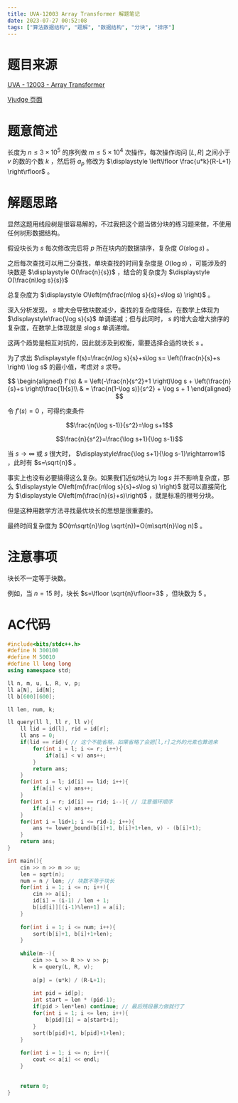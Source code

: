 ```yaml
---
title: UVA-12003 Array Transformer 解题笔记
date: 2023-07-27 00:52:08
tags: ["算法数据结构", "题解", "数据结构", "分块", "排序"]
---
```


# 题目来源

[UVA - 12003 - Array Transformer](https://vjudge.net/problem/UVA-12003/origin)

[Vjudge 页面](https://vjudge.net/problem/UVA-12003)

# 题意简述

长度为 $n\le 3\times10^5$ 的序列做 $m\le 5\times10^4$ 次操作，每次操作询问 $[L,R]$ 之间小于 $v$ 的数的个数 $k$ ，然后将 $a_p$ 修改为 $\displaystyle \left\lfloor \frac{u*k}{R-L+1} \right\rfloor$ 。

# 解题思路

显然这题用线段树是很容易解的，不过我把这个题当做分块的练习题来做，不使用任何树形数据结构。

假设块长为 $s$ 每次修改完后将 $p$ 所在块内的数据排序，复杂度 $O(s\log s)$ 。

之后每次查找可以用二分查找，单块查找的时间复杂度是 $O(\log s)$ ，可能涉及的块数是 $\displaystyle O(\frac{n}{s})$ ，结合的复杂度为 $\displaystyle O(\frac{n\log s}{s})$ 

总复杂度为 $\displaystyle O\left(m(\frac{n\log s}{s}+s\log s) \right)$ 。

深入分析发现， $s$ 增大会导致块数减少，查找的复杂度降低，在数学上体现为 $\displaystyle\frac{\log s}{s}$ 单调递减；但与此同时， $s$ 的增大会增大排序的复杂度，在数学上体现就是 $s\log s$ 单调递增。

这两个趋势是相互对抗的，因此就涉及到权衡，需要选择合适的块长 $s$ 。

为了求出 $\displaystyle f(s)=\frac{n\log s}{s}+s\log s= \left(\frac{n}{s}+s \right) \log s$ 的最小值，考虑对 $s$ 求导。

$$
\begin{aligned}
f'(s)
& = \left(-\frac{n}{s^2}+1 \right)\log s + \left(\frac{n}{s}+s \right)\frac{1}{s}\\
& = \frac{n(1-\log s)}{s^2} + \log s + 1
\end{aligned}
$$

令 $f'(s)=0$ ，可得约束条件

$$\frac{n(\log s-1)}{s^2}=\log s+1$$

$$\frac{n}{s^2}=\frac{\log s+1}{\log s-1}$$

当 $s\rightarrow\infty$ 或 $s$ 很大时， $\displaystyle\frac{\log s+1}{\log s-1}\rightarrow1$ ，此时有 $s=\sqrt{n}$ 。

事实上也没有必要搞得这么复杂。如果我们近似地认为 $\log s$ 并不影响复杂度，那么 $\displaystyle O\left(m(\frac{n\log s}{s}+s\log s) \right)$ 就可以直接简化为 $\displaystyle O\left(m(\frac{n}{s}+s)\right)$ ，就是标准的根号分块。

但是这种用数学方法寻找最优块长的思想是很重要的。

最终时间复杂度为 $O(m\sqrt{n}\log \sqrt{n})=O(m\sqrt{n}\log n)$ 。

# 注意事项

块长不一定等于块数。

例如，当 $n=15$ 时，块长 $s=\lfloor \sqrt{n}\rfloor=3$ ，但块数为 $5$ 。

# AC代码

```cpp
#include<bits/stdc++.h>
#define N 300100
#define M 50010
#define ll long long
using namespace std;

ll n, m, u, L, R, v, p;
ll a[N], id[N];
ll b[600][600];

ll len, num, k;

ll query(ll l, ll r, ll v){
	ll lid = id[l], rid = id[r];
	ll ans = 0;
	if(lid == rid){ // 这个不能省略，如果省略了会把[l,r]之外的元素也算进来
		for(int i = l; i <= r; i++){
			if(a[i] < v) ans++;
		}
		return ans;
	}
	for(int i = l; id[i] == lid; i++){
		if(a[i] < v) ans++;
	}
	for(int i = r; id[i] == rid; i--){ // 注意循环顺序
		if(a[i] < v) ans++; 
	}
	for(int i = lid+1; i <= rid-1; i++){
		ans += lower_bound(b[i]+1, b[i]+1+len, v) - (b[i]+1);
	}
	return ans;
}

int main(){
	cin >> n >> m >> u;
	len = sqrt(n);
	num = n / len; // 块数不等于块长
	for(int i = 1; i <= n; i++){
		cin >> a[i];
		id[i] = (i-1) / len + 1;
		b[id[i]][(i-1)%len+1] = a[i];
	}
	
	for(int i = 1; i <= num; i++){
		sort(b[i]+1, b[i]+1+len);
	}
	
	while(m--){
		cin >> L >> R >> v >> p;
		k = query(L, R, v);
		
		a[p] = (u*k) / (R-L+1);
		
		int pid = id[p];
		int start = len * (pid-1);
		if(pid > len*len) continue; // 最后残段暴力做就行了
		for(int i = 1; i <= len; i++){
			b[pid][i] = a[start+i];
		}
		sort(b[pid]+1, b[pid]+1+len);
	}
	
	for(int i = 1; i <= n; i++){
		cout << a[i] << endl;
	}
	
	
	return 0;
}
```